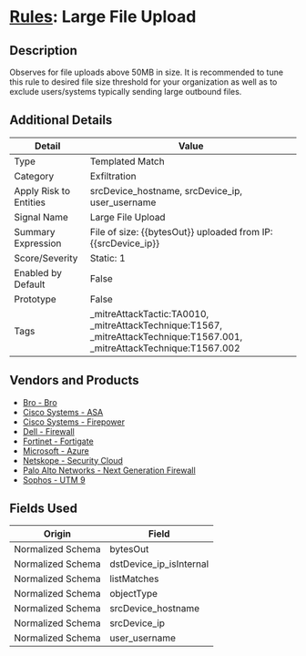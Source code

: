 # [Rules](README.md): Large File Upload

## Description
Observes for file uploads above 50MB in size. It is recommended to tune this rule to desired file size threshold for your organization as well as to exclude users/systems typically sending large outbound files.

## Additional Details
|Detail|Value|
|----|----|
|Type|Templated Match|
|Category|Exfiltration|
|Apply Risk to Entities|srcDevice_hostname, srcDevice_ip, user_username|
|Signal Name|Large File Upload|
|Summary Expression|File of size: {{bytesOut}} uploaded from IP: {{srcDevice_ip}}|
|Score/Severity|Static: 1|
|Enabled by Default|False|
|Prototype|False|
|Tags|_mitreAttackTactic:TA0010, _mitreAttackTechnique:T1567, _mitreAttackTechnique:T1567.001, _mitreAttackTechnique:T1567.002|
## Vendors and Products
- [Bro - Bro](../products/37C866BF-72E1-470A-9072-EDB908F56951.md)
- [Cisco Systems - ASA](../products/be4f7473-fe69-4311-8859-3561900060bf.md)
- [Cisco Systems - Firepower](../products/da9e05a5-3fd3-46a7-a107-ae03c01e3f5a.md)
- [Dell - Firewall](../products/b1639f7f-4c11-4d29-ab69-368cf0e05e25.md)
- [Fortinet - Fortigate](../products/c57e2c85-4fc1-4fb7-8fa1-dbc5235231ad.md)
- [Microsoft - Azure](../products/a1225af5-e778-4068-a9a2-47da93d1ff24.md)
- [Netskope - Security Cloud](../products/B3582ED2-1A0C-452D-9802-97433D143486.md)
- [Palo Alto Networks - Next Generation Firewall](../products/46f5fa2c-1a62-4692-82ad-ed87800a0adb.md)
- [Sophos - UTM 9](../products/0fb003bc-8383-442f-8f3d-afcfbaefe617.md)


## Fields Used

|Origin|Field|
|----|----|
|Normalized Schema|bytesOut|
|Normalized Schema|dstDevice_ip_isInternal|
|Normalized Schema|listMatches|
|Normalized Schema|objectType|
|Normalized Schema|srcDevice_hostname|
|Normalized Schema|srcDevice_ip|
|Normalized Schema|user_username|


